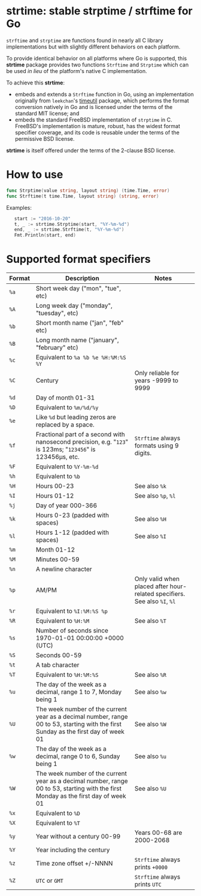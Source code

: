 # strtime: stable strptime / strftime for Go

`strftime` and `strptime` are functions found in nearly all C
library implementations but with slightly different behaviors on each
platform.

To provide identical behavior on all platforms where Go is supported,
this **strtime** package provides two functions `Strftime` and
`Strptime` which can be used *in lieu* of the platform's native C
implementation.

To achieve this **strtime**:

- embeds and extends a `Strftime` function in Go, using an
  implementation originally from `leekchan`'s
  [timeutil](https://github.com/leekchan/timeutil) package, which
  performs the format conversion natively in Go and is licensed under
  the terms of the standard MIT license; and
- embeds the standard FreeBSD implementation of `strptime` in
  C. FreeBSD's implementation is mature, robust, has the widest format
  specifier coverage, and its code is reusable under the terms of the
  permissive BSD license.

**strtime** is itself offered under the terms of the 2-clause BSD license.

# How to use

~~~ go
func Strptime(value string, layout string) (time.Time, error)
func Strftime(t time.Time, layout string) (string, error)
~~~

Examples:

~~~ go
   start := "2016-10-20"
   t, _ := strtime.Strptime(start, "%Y-%m-%d")
   end, _ := strtime.Strftime(t, "%Y-%m-%d")
   Fmt.Println(start, end)
~~~

# Supported format specifiers

| Format | Description | Notes
|--------|-------------|---------
| `%a` | Short week day ("mon", "tue", etc) |
| `%A` | Long week day ("monday", "tuesday", etc) |
| `%b` | Short month name ("jan", "feb" etc) |
| `%B` | Long month name ("january", "february" etc) |
| `%c` | Equivalent to `%a %b %e %H:%M:%S %Y` |
| `%C` | Century | Only reliable for years -9999 to 9999
| `%d` | Day of month 01-31 |
| `%D` | Equivalent to `%m/%d/%y` |
| `%e` | Like `%d` but leading zeros are replaced by a space. |
| `%f` | Fractional part of a second with nanosecond precision, e.g. "`123`" is 123ms; "`123456`" is 123456µs, etc. | `Strftime` always formats using 9 digits.
| `%F` | Equivalent to `%Y-%m-%d` |
| `%h` | Equivalent to `%b` |
| `%H` | Hours 00-23  | See also `%k`
| `%I` | Hours 01-12  | See also `%p`, `%l`
| `%j` | Day of year 000-366 |
| `%k` | Hours 0-23 (padded with spaces) | See also `%H`
| `%l` | Hours 1-12 (padded with spaces) | See also `%I`
| `%m` | Month 01-12 |
| `%M` | Minutes 00-59 |
| `%n` | A newline character |
| `%p` | AM/PM | Only valid when placed after hour-related specifiers. See also `%I`, `%l`
| `%r` | Equivalent to `%I:%M:%S %p` |
| `%R` | Equivalent to `%H:%M` | See also `%T`
| `%s` | Number of seconds since 1970-01-01 00:00:00 +0000 (UTC) |
| `%S` | Seconds 00-59 |
| `%t` | A tab character |
| `%T` | Equivalent to `%H:%M:%S` | See also `%R`
| `%u` | The day of the week as a decimal, range 1 to 7, Monday being 1 | See also `%w`
| `%U` | The week number of the current year as a decimal number, range 00 to 53, starting with the first Sunday as the first day of week 01 | See also `%W`
| `%w` | The day of the week as a decimal, range 0 to 6, Sunday being 1 | See also `%u`
| `%W` | The week number of the current year as a decimal number, range 00 to 53, starting with the first Monday as the first day of week 01 | See also `%U`
| `%x` | Equivalent to `%D` |
| `%X` | Equivalent to `%T` |
| `%y` | Year without a century 00-99 | Years 00-68 are 2000-2068
| `%Y` | Year including the century |
| `%z` | Time zone offset +/-NNNN | `Strftime` always prints `+0000`
| `%Z` | `UTC` or `GMT` | `Strftime` always prints `UTC`
